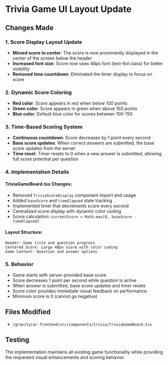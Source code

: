# Trivia Game UI Layout Update

## Changes Made

### 1. Score Display Layout Update
- **Moved score to center**: The score is now prominently displayed in the center of the screen below the header
- **Increased font size**: Score now uses 48px font (text-6xl class) for better visibility
- **Removed time countdown**: Eliminated the timer display to focus on score

### 2. Dynamic Score Coloring
- **Red color**: Score appears in red when below 100 points
- **Green color**: Score appears in green when above 150 points  
- **Blue color**: Default blue color for scores between 100-150

### 3. Time-Based Scoring System
- **Continuous countdown**: Score decreases by 1 point every second
- **Base score updates**: When correct answers are submitted, the base score updates from the server
- **Time reset**: Timer resets to 0 when a new answer is submitted, allowing full score potential per question

### 4. Implementation Details

#### TriviaGameBoard.tsx Changes:
- Removed `TriviaScoreDisplay` component import and usage
- Added `baseScore` and `timeElapsed` state tracking
- Implemented timer that decrements score every second
- Centralized score display with dynamic color coding
- Score calculation: `currentScore = Math.max(0, baseScore - timeElapsed)`

#### Layout Structure:
```
Header: Game title and question progress
Centered Score: Large 48px score with color coding
Game Content: Question and answer options
```

### 5. Behavior
- Game starts with server-provided base score
- Score decreases 1 point per second while question is active
- When answer is submitted, base score updates and timer resets
- Score color provides immediate visual feedback on performance
- Minimum score is 0 (cannot go negative)

## Files Modified
- `/gravitycar-frontend/src/components/trivia/TriviaGameBoard.tsx`

## Testing
The implementation maintains all existing game functionality while providing the requested visual enhancements and scoring behavior.
